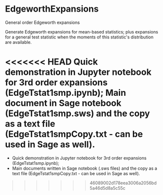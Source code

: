 # EdgeworthExpansions
General order Edgeworth expansions

Generate Edgeworth expansions for mean-based statistics; plus expansions for a general test statistic when the moments of this statistic's distribution are available. 

<<<<<<< HEAD
Quick demonstration in Jupyter notebook for 3rd order expansions (EdgeTstat1smp.ipynb); 
Main document in Sage notebook (EdgeTstat1smp.sws) and the copy as a text file (EdgeTstat1smpCopy.txt - can be used in Sage as well).
=======
* Quick demonstration in Jupyter notebook for 3rd order expansions (EdgeTstat1smp.ipynb); 
* Main documents written in Sage notebook (.sws files) and the copy as a text file (EdgeTstat1smpCopy.txt - can be used in Sage as well).
>>>>>>> 46089002d178eea3006a2056bd5a46d5d8a5c55c
